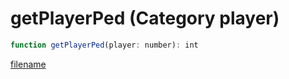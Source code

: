 # getPlayerPed (Category player)

```js
function getPlayerPed(player: number): int
```

[filename](getPlayerPed_m.md ':include')
